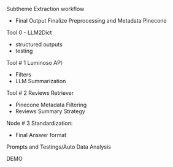 Subtheme Extraction workflow
- Final Output
Finalize Preprocessing and Metadata Pinecone

Tool 0 - LLM2Dict
  - structured outputs
  - testing

Tool # 1 Luminoso API
  - Filters
  - LLM Summarization

Tool # 2 Reviews Retriever
  - Pinecone Metadata Filtering
  - Reviews Summary Strategy


Node # 3 Standardization:
  - Final Answer format

Prompts and Testings/Auto Data Analysis

DEMO